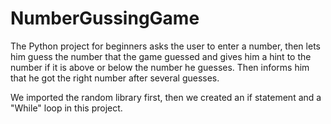 # NumberGussingGame
The Python project for beginners asks the user to enter a number, then lets him guess the number that the game guessed and gives him a hint to the number if it is above or below the number he guesses. Then informs him that he got the right number after several guesses.

We imported the random library first, then we created an if statement and a "While" loop in this project.
